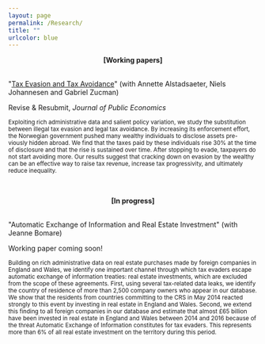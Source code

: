 ```yaml
---
layout: page
permalink: /Research/
title: ""
urlcolor: blue
---
```


<div align="center">
 <b>[Working papers]</b>
</div>
&nbsp;  
  
"[Tax Evasion and Tax Avoidance](/publications/AJLZ2021(4).pdf)" (with Annette Alstadsaeter, Niels Johannesen and Gabriel Zucman) 

Revise & Resubmit, *Journal of Public Economics*
  
  
<sub> Exploiting rich administrative data and salient policy variation, we study the substitution between illegal tax evasion and legal tax avoidance. By increasing its enforcement effort, the Norwegian government pushed many wealthy individuals to disclose assets pre-
viously hidden abroad. We find that the taxes paid by these individuals rise 30% at the time of disclosure and that the rise is sustained over time. After stopping to evade, taxpayers do not start avoiding more. Our results suggest that cracking down on evasion by the wealthy can be an effective way to raise tax revenue, increase tax progressivity, and ultimately reduce inequality. </sub>

&nbsp;  
  
<div align="center">
 <b>[In progress]</b>
</div>
&nbsp;  
  
"Automatic Exchange of Information and Real Estate Investment" (with Jeanne Bomare) 
  
Working paper coming soon!

<sub> Building on rich administrative data on real estate purchases made by foreign companies in England
and Wales, we identify one important channel through which tax evaders escape automatic exchange of
information treaties: real estate investments, which are excluded from the scope of these agreements. First,
using several tax-related data leaks, we identify the country of residence of more than 2,500 company owners
who appear in our database. We show that the residents from countries committing to the CRS in May 2014
reacted strongly to this event by investing in real estate in England and Wales. Second, we extend this
finding to all foreign companies in our database and estimate that almost £65 billion have been invested
in real estate in England and Wales between 2014 and 2016 because of the threat Automatic Exchange of
Information constitutes for tax evaders. This represents more than 6% of all real estate investment on the
territory during this period. </sub>
